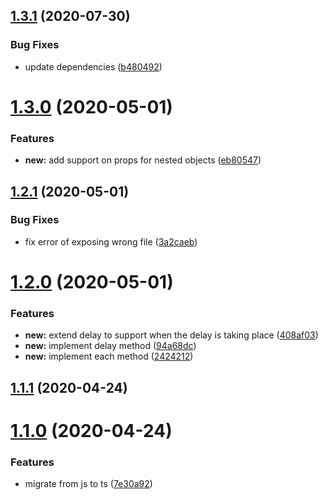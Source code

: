 ## [1.3.1](https://github.com/gkampitakis/PromiseExtension/compare/v1.3.0...v1.3.1) (2020-07-30)


### Bug Fixes

* update dependencies ([b480492](https://github.com/gkampitakis/PromiseExtension/commit/b480492f7ebb5c6c289eb6d6dcbbe711a9dbd7e4))

# [1.3.0](https://github.com/gkampitakis/PromiseExtension/compare/v1.2.1...v1.3.0) (2020-05-01)


### Features

* **new:** add support on props for nested objects ([eb80547](https://github.com/gkampitakis/PromiseExtension/commit/eb8054731ff7c5d58f6435678ebb02c12785e2dd))

## [1.2.1](https://github.com/gkampitakis/PromiseExtension/compare/v1.2.0...v1.2.1) (2020-05-01)


### Bug Fixes

* fix error of exposing wrong file ([3a2caeb](https://github.com/gkampitakis/PromiseExtension/commit/3a2caeb865eefbab91ef7c3314cde1325b0bf2d3))

# [1.2.0](https://github.com/gkampitakis/PromiseExtension/compare/v1.1.1...v1.2.0) (2020-05-01)


### Features

* **new:** extend delay to support when the delay is taking place ([408af03](https://github.com/gkampitakis/PromiseExtension/commit/408af03c4103735f53e611ae6f13849d02bf279d))
* **new:** implement delay method ([94a68dc](https://github.com/gkampitakis/PromiseExtension/commit/94a68dc842f229379ee38c0e17101a7896e7e706))
* **new:** implement each method ([2424212](https://github.com/gkampitakis/PromiseExtension/commit/24242121613df9e255c7dbf4b1dd99ea551fb77b))

## [1.1.1](https://github.com/gkampitakis/PromiseExtension/compare/v1.1.0...v1.1.1) (2020-04-24)

# [1.1.0](https://github.com/gkampitakis/PromiseExtension/compare/v1.0.0...v1.1.0) (2020-04-24)


### Features

* migrate from js to ts ([7e30a92](https://github.com/gkampitakis/PromiseExtension/commit/7e30a92065273eed7fc00f217e52c686edec119c))
